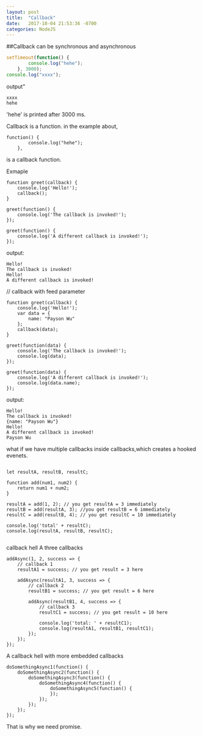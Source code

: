 ```yaml
---
layout: post
title:  "Callback"
date:   2017-10-04 21:53:36 -0700
categories: NodeJS
---
```


##Callback can be synchronous and asynchronous


```javascript
setTimeout(function() {
		console.log("hehe");
	}, 3000);
console.log("xxxx");
```

output"
```
xxxx
hehe
```
\'hehe\' is printed after 3000 ms. 

Callback is a function.
in the example about, 
```
function() {
		console.log("hehe");
	},
```
is a callback function.


Exmaple
```
function greet(callback) {
    console.log('Hello!');
    callback();
}

greet(function() {
    console.log('The callback is invoked!');
});

greet(function() {
    console.log('A different callback is invoked!');
});

```
output:
```
Hello!
The callback is invoked!
Hello!
A different callback is invoked!
```


// callback with feed parameter
```
function greet(callback) {
    console.log('Hello!');
    var data = {
        name: "Payson Wu"
    };
    callback(data);
}

greet(function(data) {
    console.log('The callback is invoked!');
    console.log(data);
});

greet(function(data) {
    console.log('A different callback is invoked!');
    console.log(data.name);
});
```
output:
```
Hello!
The callback is invoked!
{name: "Payson Wu"}
Hello!
A different callback is invoked!
Payson Wu
```


what if we have multiple callbacks inside callbacks,which creates a hooked evenets. 

```

let resultA, resultB, resultC;

function add(num1, num2) {
    return num1 + num2;
}

resultA = add(1, 2); // you get resultA = 3 immediately
resultB = add(resultA, 3); //you get resultB = 6 immediately
resultC = add(resultB, 4); // you get resultC = 10 immediately

console.log('total' + resultC);
console.log(resultA, resultB, resultC);


```


callback hell
A three callbacks
```
addAsync(1, 2, success => {
    // callback 1
    resultA1 = success; // you get result = 3 here

    addAsync(resultA1, 3, success => {
        // callback 2
        resultB1 = success; // you get result = 6 here
        
        addAsync(resultB1, 4, success => {
            // callback 3
            resultC1 = success; // you get result = 10 here

            console.log('total: ' + resultC1);
            console.log(resultA1, resultB1, resultC1);
        });
    });
});

```


A callback hell with more embedded callbacks
```
doSomethingAsync1(function() {
    doSomethingAsync2(function() {
        doSomethingAsync3(function() {
            doSomethingAsync4(function() {
                doSomethingAsync5(function() {
                });
            });
        });
    });
});
```


That is why we need promise.









